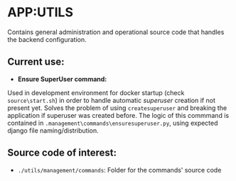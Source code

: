 # APP:UTILS

Contains general administration and operational source code that handles the backend configuration.

## Current use:

- **Ensure SuperUser command:**

Used in development environment for docker startup (check `source\start.sh`) in order to handle automatic _superuser_ creation if not present yet. Solves the problem of using `createsuperuser` and breaking the application if superuser was created before. The logic of this commmand is contained in `.management\commands\ensuresuperuser.py`, using expected django file naming/distribution.

## Source code of interest:

- `./utils/management/commands`: Folder for the commands' source code
